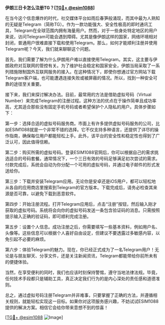 **伊朗三日卡怎么注册TG？[[TG💪+ @esim1088](https://t.me/s/esim1088)]**

在当今这个信息爆炸的时代，社交媒体平台如雨后春笋般涌现，而其中最为人熟知的无疑是Telegram（简称TG）。作为一款功能强大、安全性极高的即时通讯工具，Telegram在全球范围内拥有海量用户。然而，对于一些身处特定地区的用户来说，访问Telegram可能会遇到障碍。尤其是像伊朗这样的国家，网络环境相对封闭，普通用户很难直接下载和使用Telegram。那么，如何才能顺利注册并使用Telegram呢？今天，我们就来聊聊这个问题。

首先，我们需要了解为什么伊朗用户难以直接使用Telegram。其实，这主要与伊朗政府对互联网的管控有关。为了维护社会稳定和国家安全，伊朗当局采取了一系列措施限制国外互联网服务的接入。在这种情况下，即使你想通过官方网站下载Telegram客户端，也可能遭遇连接失败或被屏蔽的情况。所以，找到一种安全可靠的途径至关重要。

接下来，我们来探讨解决办法。目前，最常用的方法是借助虚拟号码（Virtual Number）来完成Telegram的注册过程。这种方法的优点在于操作简单且成功率高，尤其适合那些没有固定手机号码或者希望保护个人隐私的用户。具体步骤如下：

第一步：选择合适的虚拟号码服务商。市面上有许多提供虚拟号码服务的公司，比如ESIM1088就是一个非常不错的选择。它不仅支持多种语言，还提供了详尽的操作指南，确保每位用户都能轻松上手。此外，该平台的安全性和稳定性也得到了广泛认可，因此值得信赖。

第二步：购买所需的虚拟号码。登录ESIM1088官网后，你可以根据自己的需求挑选适合的号码套餐。通常情况下，一个三日有效的号码足够满足初次尝试的需求。付款完成后，系统会自动为你分配一个可用的虚拟号码，并通过电子邮件的形式发送给你。

第三步：下载并安装Telegram应用。无论你是安卓还是iOS用户，都可以轻松地从各自的应用商店里搜索到Telegram的官方版本。下载完成后，请务必检查其来源是否可靠，以避免下载到恶意软件。

第四步：开始注册流程。打开Telegram应用后，点击“注册”按钮，然后输入刚才获取的虚拟号码。系统将会向你的虚拟号码发送一条包含验证码的消息。只需按照提示输入正确的验证码，即可顺利完成注册。

第五步：设置个人信息。成功注册之后，你需要填写一些基本资料，例如用户名、头像等。这些信息可以根据个人喜好自由设定，但建议不要透露过多敏感内容，以免引起不必要的麻烦。

第六步：体验Telegram的魅力。现在，你已经正式成为了一名Telegram用户！无论是与朋友聊天、分享文件，还是关注新闻资讯，Telegram都能带给你前所未有的便捷体验。

当然，在享受便利的同时，我们也应该时刻保持警惕，遵守当地法律法规。毕竟，任何技术手段都只是辅助工具，真正决定我们行为的是内心深处的责任感和道德准则。

总之，通过虚拟号码注册Telegram并非难事，只要掌握了正确的方法，并遵循相关规则，就能轻松实现这一目标。如果你对这项服务感兴趣，不妨试试ESIM1088提供的解决方案。相信它会给你带来意想不到的惊喜！

[[TG💪+ @esim1088](https://t.me/s/esim1088) ![Image](https://i.postimg.cc/4NQfJmqS/Snipaste-2025-05-13-00-14-12.png)]